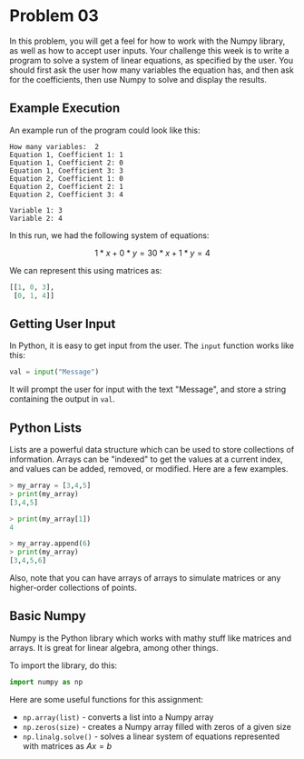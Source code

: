 # Problem 03

In this problem, you will get a feel for how
to work with the Numpy library, as well as how
to accept user inputs. Your challenge this week
is to write a program to solve a system of linear
equations, as specified by the user. You should
first ask the user how many variables the equation
has, and then ask for the coefficients, then use
Numpy to solve and display the results.

## Example Execution

An example run of the program could look like this:

```
How many variables:  2
Equation 1, Coefficient 1: 1
Equation 1, Coefficient 2: 0
Equation 1, Coefficient 3: 3
Equation 2, Coefficient 1: 0
Equation 2, Coefficient 2: 1
Equation 2, Coefficient 3: 4

Variable 1: 3
Variable 2: 4
```

In this run, we had the following system
of equations:

$$
1*x + 0*y = 3
0*x + 1*y = 4
$$

We can represent this using matrices as:

```python
[[1, 0, 3],
 [0, 1, 4]]
```

## Getting User Input

In Python, it is easy to get input from the user.
The `input` function works like this:

```python
val = input("Message")
```

It will prompt the user for input with the text "Message",
and store a string containing the output in `val`.

## Python Lists

Lists are a powerful data structure which can be used
to store collections of information. Arrays can be
"indexed" to get the values at a current index, and 
values can be added, removed, or modified. Here are
a few examples.

```python
> my_array = [3,4,5]
> print(my_array)
[3,4,5]

> print(my_array[1])
4

> my_array.append(6)
> print(my_array)
[3,4,5,6]
```

Also, note that you can have arrays of arrays to simulate
matrices or any higher-order collections of points.

## Basic Numpy

Numpy is the Python library which works with mathy stuff
like matrices and arrays. It is great for linear algebra,
among other things.

To import the library, do this:

```python
import numpy as np
```

Here are some useful functions for this assignment:

* `np.array(list)` - converts a list into a Numpy array
* `np.zeros(size)` - creates a Numpy array filled with
zeros of a given size
* `np.linalg.solve()` - solves a linear system of equations
represented with matrices as $Ax = b$
